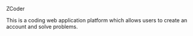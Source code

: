 ZCoder
<p>This is a coding web application platform which allows users to create an account and solve problems.<p/>





